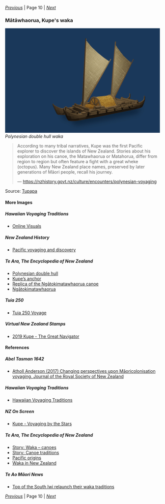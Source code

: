 *[Previous](../p09-abel-tasman/)* | Page 10 | *[Next](../p11-heemskerck-and-zeehaen/)*
### Mātāwhaorua, Kupe's waka

![Mātāwhaorua](pictures/148x100-WxHmm-matawhaorua.jpg)  
*Polynesian double hull waka*

> According to many tribal narratives,
> Kupe was the first Pacific explorer to discover the islands of New Zealand.
> Stories about his exploration on his canoe,
> the Matawhaorua or Matahorua, differ from region to region
> but often feature a fight with a great wheke (octopus).
> Many New Zealand place names, preserved by later generations
> of Māori people, recall his journey.
>
> — https://nzhistory.govt.nz/culture/encounters/polynesian-voyaging

Source: [Tupapa](https://www.tupapa.nz/)

#### More Images

##### Hawaiian Voyaging Traditions

* [Online Visuals](http://archive.hokulea.com/hoonaauao/resources_visual.html)

##### New Zealand History

* [Pacific voyaging and discovery](https://nzhistory.govt.nz/culture/encounters/polynesian-voyaging)

##### Te Ara, The Encyclopedia of New Zealand

* [Polynesian double hull](https://teara.govt.nz/en/artwork/5987/polynesian-double-hull)
* [Kupe’s anchor](https://teara.govt.nz/en/photograph/2295/kupes-anchor)
* [Replica of the Ngātokimatawhaorua canoe](https://teara.govt.nz/en/photograph/4134/replica-of-the-ngatokimatawhaorua-canoe)
* [Ngātokimatawhaorua](https://teara.govt.nz/en/photograph/6001/ngatokimatawhaorua)

##### Tuia 250

* [Tuia 250 Voyage](https://mch.govt.nz/tuia250/voyage)

##### Virtual New Zealand Stamps

* [2019 Kupe - The Great Navigator](http://virtualnewzealandstamps.blogspot.com/2019/07/2019-kupe-great-navigator.html)

#### References

##### Abel Tasman 1642

* [Atholl Anderson (2017) Changing perspectives upon Māoricolonisation voyaging, Journal of the Royal Society of New Zealand](http://abeltasman.org.nz/articles-research/changing-perspectives-upon-maori-colonisation-voyaging/)

##### Hawaiian Voyaging Traditions

* [Hawaiian Voyaging Traditions](http://archive.hokulea.com/)

##### NZ On Screen

* [Kupe - Voyaging by the Stars](https://www.nzonscreen.com/title/kupe-voyaging-by-the-stars-1993)

##### Te Ara, The Encyclopedia of New Zealand

* [Story: Waka – canoes](https://teara.govt.nz/en/waka-canoes)
* [Story: Canoe traditions](https://teara.govt.nz/en/canoe-traditions)
* [Pacific origins](https://teara.govt.nz/en/waka-canoes/page-1)
* [Waka in New Zealand](https://teara.govt.nz/en/waka-canoes/page-2)

##### Te Ao Māori News

* [Top of the South Iwi relaunch their waka traditions](https://teaomaori.news/top-south-iwi-relaunch-their-waka-traditions)

*[Previous](../p09-abel-tasman/)* | Page 10 | *[Next](../p11-heemskerck-and-zeehaen/)*
